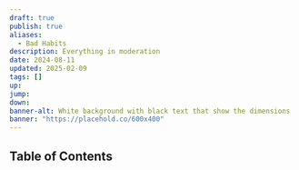 ```yaml
---
draft: true
publish: true
aliases:
  - Bad Habits
description: Everything in moderation
date: 2024-08-11
updated: 2025-02-09
tags: []
up: 
jump: 
down: 
banner-alt: White background with black text that show the dimensions
banner: "https://placehold.co/600x400"
---
```


## Table of Contents
